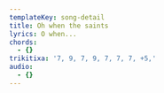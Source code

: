 ```yaml
---
templateKey: song-detail
title: Oh when the saints
lyrics: O when...
chords:
  - {}
trikitixa: '7, 9, 7, 9, 7, 7, 7, +5,'
audio:
  - {}
---
```



